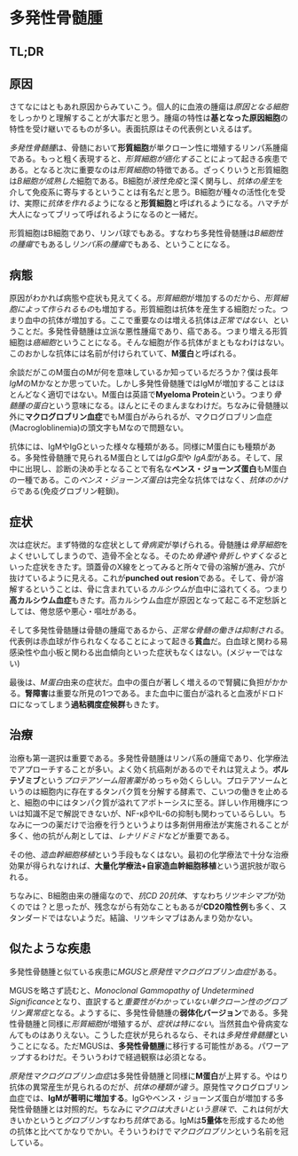 # 多発性骨髄腫

## TL;DR

## 原因

さてなにはともあれ原因からみていこう。個人的に血液の腫瘍は*原因となる細胞*をしっかりと理解することが大事だと思う。腫瘍の特性は**基となった原因細胞**の特性を受け継いでるものが多い。表面抗原はその代表例といえるはず。

*多発性骨髄腫*は、骨髄において**形質細胞**が単クローン性に増殖するリンパ系腫瘍である。もっと粗く表現すると、*形質細胞が癌化する*ことによって起きる疾患である。となると次に重要なのは*形質細胞*の特徴である。ざっくりいうと形質細胞は*B細胞が成熟した*細胞である。B細胞が*液性免疫*と深く関与し、*抗体の産生*を介して免疫系に寄与するということは有名だと思う。B細胞が種々の活性化を受け、実際に*抗体を作れる*ようになると**形質細胞**と呼ばれるようになる。ハマチが大人になってブリって呼ばれるようになるのと一緒だ。

形質細胞はB細胞であり、リンパ球でもある。すなわち多発性骨髄腫は*B細胞性の腫瘍*でもあるし*リンパ系の腫瘍*でもある、ということになる。

## 病態

原因がわかれば病態や症状も見えてくる。*形質細胞*が増加するのだから、*形質細胞によって作られるもの*も増加する。形質細胞は抗体を産生する細胞だった。つまり血中の抗体が増加する。ここで重要なのは増える抗体は*正常ではない*、ということだ。多発性骨髄腫は立派な悪性腫瘍であり、癌である。つまり増える形質細胞は*癌細胞*ということになる。そんな細胞が作る抗体がまともなわけはない。このおかしな抗体には名前が付けられていて、**M蛋白**と呼ばれる。

余談だがこのM蛋白のMが何を意味しているか知っているだろうか？僕は長年*IgM*のMかなとか思っていた。しかし多発性骨髄腫ではIgMが増加することはほとんどなく適切ではない。M蛋白は英語で**Myeloma Protein**という。つまり*骨髄腫の蛋白*という意味になる。ほんとにそのまんまなわけだ。ちなみに骨髄腫以外に**マクログロブリン血症**でもM蛋白がみられるが、マクログロブリン血症(Macrogloblinemia)の頭文字もMなので問題ない。

抗体には、IgMやIgGといった様々な種類がある。同様にM蛋白にも種類がある。多発性骨髄腫で見られるM蛋白としては*IgG型*や *IgA型*がある。そして、尿中に出現し、診断の決め手となることで有名な**ベンス・ジョーンズ蛋白**もM蛋白の一種である。この*ベンス・ジョーンズ蛋白*は完全な抗体ではなく、*抗体のかけら*である(免疫グロブリン軽鎖)。

## 症状

次は症状だ。まず特徴的な症状として*骨病変*が挙げられる。骨髄腫は*骨芽細胞*をよくせいしてしまうので、造骨不全となる。そのため*骨通*や*骨折しやすくなる*といった症状をきたす。頭蓋骨のX線をとってみると所々で骨の溶解が進み、穴が抜けているように見える。これが**punched out resion**である。そして、骨が溶解するということは、骨に含まれている*カルシウム*が血中に溢れてくる。つまり**高カルシウム血症**もきたす。高カルシウム血症が原因となって起こる不定愁訴としては、倦怠感や悪心・嘔吐がある。

そして多発性骨髄腫は骨髄の腫瘍であるから、*正常な骨髄の働きは抑制される*。代表例は赤血球が作られなくなることによって起きる**貧血**だ。白血球と関わる易感染性や血小板と関わる出血傾向といった症状もなくはない。(メジャーではない)

最後は、*M蛋白*由来の症状だ。血中の蛋白が著しく増えるので腎臓に負担がかかる。**腎障害**は重要な所見の1つである。また血中に蛋白が溢れると血液がドロドロになってしまう**過粘稠度症候群**もきたす。

## 治療

治療も第一選択は重要である。多発性骨髄腫はリンパ系の腫瘍であり、化学療法でアプローチすることが多い。よく効く抗癌剤があるのでそれは覚えよう。**ボルテゾミブ**という*プロテアソーム阻害薬*がめっちゃ効くらしい。プロテアソームというのは細胞内に存在するタンパク質を分解する酵素で、こいつの働きを止めると、細胞の中にはタンパク質が溢れてアポトーシスに至る。詳しい作用機序についは知識不足で解説できないが、NF-κβやIL-6の抑制も関わっているらしい。ちなみに一つの薬だけで治療を行うというよりは多剤併用療法が実施されることが多く、他の抗がん剤としては、*レナリドミド*などが重要である。

その他、*造血幹細胞移植*という手段もなくはない。最初の化学療法で十分な治療効果が得られなければ、**大量化学療法+自家造血幹細胞移植**という選択肢が取られる。

ちなみに、B細胞由来の腫瘍なので、*抗CD 20抗体*、すなわち*リツキシマブ*が効くのでは？と思ったが、残念ながら有効なこともあるが**CD20陰性例**も多く、スタンダードではないようだ。結論、リツキシマブはあんまり効かない。

## 似たような疾患

多発性骨髄腫と似ている疾患に*MGUS*と*原発性マクログロブリン血症*がある。

MGUSを略さず読むと、*Monoclonal Gammopathy of Undetermined Significance*となり、直訳すると*重要性がわかっていない単クローン性のグロブリン異常症*となる。ようするに、多発性骨髄腫の**弱体化バージョン**である。多発性骨髄腫と同様に*形質細胞*が増殖するが、*症状は特にない*。当然貧血や骨病変なんてものはありえない。こうした症状が見られるなら、それは*多発性骨髄腫*ということになる。ただMGUSは、**多発性骨髄腫**に移行する可能性がある。パワーアップするわけだ。そういうわけで経過観察は必須となる。

*原発性マクログロブリン血症*は多発性骨髄腫と同様に**M蛋白**が上昇する。やはり抗体の異常産生が見られるのだが、*抗体の種類が違う*。原発性マクログロブリン血症では、**IgMが著明に増加する**。IgGやベンス・ジョーンズ蛋白が増加する多発性骨髄腫とは対照的だ。ちなみに*マクロは大きいという意味で*、これは何が大きいかというと*グロブリン*すなわち*抗体*である。IgMは**5量体**を形成するため他の抗体と比べてかなりでかい。そういうわけで*マクログロブリン*という名前を冠している。